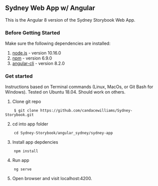 ## Sydney Web App w/ Angular

This is the Angular 8 version of the Sydney Storybook Web App. 

### Before Getting Started

Make sure the following dependencies are installed:

1. [node.js](https://nodejs.org/en/about/) - version 10.16.0
2. [npm](https://www.npmjs.com/get-npm) - version 6.9.0
3. [angular-cli](https://cli.angular.io/) - version	8.2.0

### Get started
Instructions based on Terminal commands (Linux, MacOs, or Git Bash for Windows). Tested on Ubuntu 18.04. Should work on others.



1. Clone git repo

``` 
	$ git clone https://github.com/candacewilliams/Sydney-Storybook.git
```

2. cd into app folder
```
	cd Sydney-Storybook/angular_sydney/sydney-app
```

3. Install app depdencies
```
	npm install
```

4. Run app
```
	ng serve
```

5. Open browser and visit localhost:4200.